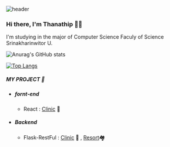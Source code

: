 ![header](https://capsule-render.vercel.app/api?type=rounded&color=gradient&height=300&section=header&text=%20Slotty%20&fontSize=80&textBg=true&animation=fadeIn)

### Hi there, I'm Thanathip 👋🏻

I'm studying in the major of Computer Science Faculy of Science Srinakharinwitor U.

![Anurag's GitHub stats](https://github-readme-stats.vercel.app/api?username=sSlotty&show_icons=true&theme=radical)

[![Top Langs](https://github-readme-stats.vercel.app/api/top-langs/?username=sSlotty&layout=compact&theme=radical)](https://github.com/anuraghazra/github-readme-stats)

##### MY PROJECT 🌈
- ##### fornt-end
	- React : [Clinic](https://github.com/sSlotty/clinic-react) 🏥

- ##### Backend 
	- Flask-RestFul : [Clinic](https://github.com/sSlotty/clinic-api) 🏥 ,   [Resort](https://github.com/sSlotty/ResortAPI)🏘️


